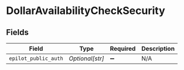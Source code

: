 # DollarAvailabilityCheckSecurity


## Fields

| Field                | Type                 | Required             | Description          |
| -------------------- | -------------------- | -------------------- | -------------------- |
| `epilot_public_auth` | *Optional[str]*      | :heavy_minus_sign:   | N/A                  |